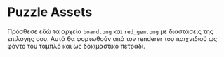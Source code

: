 # Puzzle Assets

Πρόσθεσε εδώ τα αρχεία `board.png` και `red_gem.png` με διαστάσεις της επιλογής σου. Αυτά θα φορτωθούν από τον renderer του παιχνιδιού ως φόντο του ταμπλό και ως δοκιμαστικό πετράδι.
